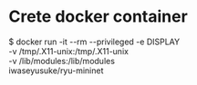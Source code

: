 # Crete docker container

$ docker run -it --rm --privileged -e DISPLAY \
             -v /tmp/.X11-unix:/tmp/.X11-unix \
             -v /lib/modules:/lib/modules \
             iwaseyusuke/ryu-mininet
